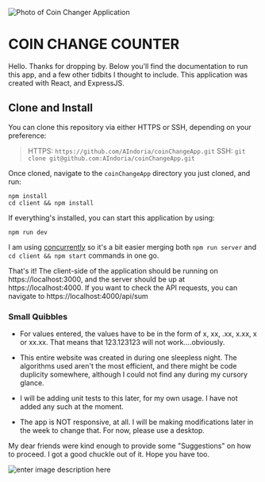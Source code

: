 ![Photo of Coin Changer Application](https://i.imgur.com/0fQqHgs.png)

# COIN CHANGE COUNTER

Hello. Thanks for dropping by. Below you'll find the documentation to run this app, and a few other tidbits I thought to include. This application was created with React, and ExpressJS.

## Clone and Install

You can clone this repository via either HTTPS or SSH, depending on your preference:

> HTTPS: `https://github.com/AIndoria/coinChangeApp.git`
> SSH: `git clone git@github.com:AIndoria/coinChangeApp.git`

Once cloned, navigate to the `coinChangeApp` directory you just cloned, and run:

    npm install
    cd client && npm install

If everything's installed, you can start this application by using:

    npm run dev

I am using [concurrently](https://www.npmjs.com/package/concurrently) so it's a bit easier merging both `npm run server` and `cd client && npm start` commands in one go.

That's it! The client-side of the application should be running on https://localhost:3000, and the server should be up at https://localhost:4000. If you want to check the API requests, you can navigate to https://localhost:4000/api/sum

### Small Quibbles

- For values entered, the values have to be in the form of x, xx, .xx,
  x.xx, x or xx.xx. That means that 123.123123 will not
  work....obviously.

- This entire website was created in during one
  sleepless night. The algorithms used aren't the most efficient, and
  there might be code duplicity somewhere, although I could not find
  any during my cursory glance.

- I will be adding unit tests to this later, for my own usage. I have not added any such at the moment.

- The app is NOT responsive, at all. I will be making modifications later in the week to change that. For now, please use a desktop.

My dear friends were kind enough to provide some "Suggestions" on how to proceed. I got a good chuckle out of it. Hope you have too.

![enter image description here](https://i.imgur.com/kNJm7xV.png)
